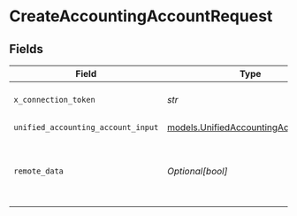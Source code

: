 # CreateAccountingAccountRequest


## Fields

| Field                                                                              | Type                                                                               | Required                                                                           | Description                                                                        | Example                                                                            |
| ---------------------------------------------------------------------------------- | ---------------------------------------------------------------------------------- | ---------------------------------------------------------------------------------- | ---------------------------------------------------------------------------------- | ---------------------------------------------------------------------------------- |
| `x_connection_token`                                                               | *str*                                                                              | :heavy_check_mark:                                                                 | The connection token                                                               |                                                                                    |
| `unified_accounting_account_input`                                                 | [models.UnifiedAccountingAccountInput](../models/unifiedaccountingaccountinput.md) | :heavy_check_mark:                                                                 | N/A                                                                                |                                                                                    |
| `remote_data`                                                                      | *Optional[bool]*                                                                   | :heavy_minus_sign:                                                                 | Set to true to include data from the original Accounting software.                 | false                                                                              |